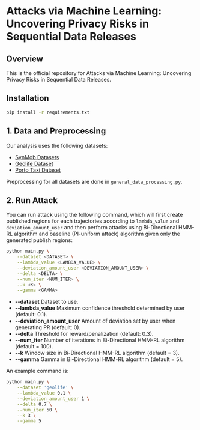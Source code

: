 # Attacks via Machine Learning: Uncovering Privacy Risks in Sequential Data Releases

## Overview
This is the official repository for Attacks via Machine Learning: Uncovering Privacy Risks in Sequential Data Releases.

## Installation
   ```bash
   pip install -r requirements.txt
   ```

## 1. Data and Preprocessing

Our analysis uses the following datasets:
- [SynMob Datasets](https://proceedings.neurips.cc/paper_files/paper/2023/file/4786c0d1b9687a841bc579b0b8b01b8e-Paper-Datasets_and_Benchmarks.pdf)
- [Geolife Dataset](https://www.microsoft.com/en-us/research/publication/geolife-gps-trajectory-dataset-user-guide/)
- [Porto Taxi Dataset](https://www.kaggle.com/datasets/crailtap/taxi-trajectory)

Preprocessing for all datasets are done in `general_data_processing.py`.


## 2. Run Attack

You can run attack using the following command, which will first create published regions for each trajectories according to `lambda_value` and `deviation_amount_user` and then perform attacks using Bi-Directional HMM-RL algorithm and baseline (PI-uniform attack) algorithm given only the generated publish regions:

```bash
python main.py \
    --dataset <DATASET> \
    --lambda_value <LAMBDA_VALUE> \
    --deviation_amount_user <DEVIATION_AMOUNT_USER> \
    --delta <DELTA> \
    --num_iter <NUM_ITER> \
    --k <K> \
    --gamma <GAMMA>
```

- **--dataset**
Dataset to use.
- **--lambda_value**
Maximum confidence threshold determined by user (default: 0.1).
- **--deviation_amount_user**
Amount of deviation set by user when generating PR (default: 0).
- **--delta**
Threshold for reward/penalization (default: 0.3).
- **--num_iter**
Number of iterations in Bi-Directional HMM-RL algorithm (default = 100).
- **--k**
Window size in Bi-Directional HMM-RL algorithm (default = 3).
- **--gamma**
Gamma in Bi-Directional HMM-RL algorithm (default = 5).

An example command is:

```bash
python main.py \
    --dataset 'geolife' \
    --lambda_value 0.1 \
    --deviation_amount_user 1 \
    --delta 0.7 \
    --num_iter 50 \
    --k 3 \
    --gamma 5
```
